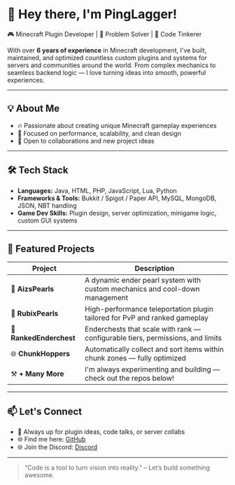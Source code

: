 # 👋 Hey there, I'm PingLagger!

🎮 Minecraft Plugin Developer | 🧠 Problem Solver | 🔧 Code Tinkerer

With over **6 years of experience** in Minecraft development, I've built, maintained, and optimized countless custom plugins and systems for servers and communities around the world. From complex mechanics to seamless backend logic — I love turning ideas into smooth, powerful experiences.

---

## 💡 About Me
- 🔥 Passionate about creating unique Minecraft gameplay experiences
- 🧩 Focused on performance, scalability, and clean design
- 🤝 Open to collaborations and new project ideas

---

## 🛠️ Tech Stack
- **Languages:** Java, HTML, PHP, JavaScript, Lua, Python  
- **Frameworks & Tools:** Bukkit / Spigot / Paper API, MySQL, MongoDB, JSON, NBT handling  
- **Game Dev Skills:** Plugin design, server optimization, minigame logic, custom GUI systems

---

## 🚀 Featured Projects

| Project | Description |
|--------|-------------|
| 🔮 **AizsPearls** | A dynamic ender pearl system with custom mechanics and cool-down management |
| 🧊 **RubixPearls** | High-performance teleportation plugin tailored for PvP and ranked gameplay |
| 🧰 **RankedEnderchest** | Enderchests that scale with rank — configurable tiers, permissions, and limits |
| 🌐 **ChunkHoppers** | Automatically collect and sort items within chunk zones — fully optimized |
| ⚒️ **+ Many More** | I'm always experimenting and building — check out the repos below!  

---

## 📫 Let's Connect
- 💬 Always up for plugin ideas, code talks, or server collabs
- 🌐 Find me here: [GitHub](https://github.com/PingLaggerYT)
- 🌐 Join the Discord: [Discord](https://discord.aizsargs.com)

---

> “Code is a tool to turn vision into reality.” – Let’s build something awesome.

